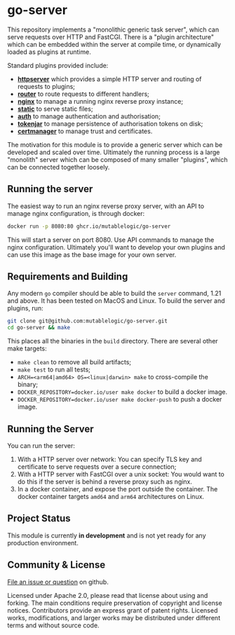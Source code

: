 # go-server

This repository implements a "monolithic generic task server", which can serve
requests over HTTP and FastCGI. There is a "plugin architecture" which can be
embedded within the server at compile time, or dynamically loaded as plugins
at runtime.

Standard plugins provided include:

- [__httpserver__](pkg/httpserver) which provides a simple HTTP server and
  routing of requests to plugins;
- [__router__](pkg/handler/router) to route requests to different handlers;
- [__nginx__](pkg/handler/nginx) to manage a running nginx reverse proxy
  instance;
- [__static__](pkg/handler/static/) to serve static files;
- [__auth__](pkg/handler/auth) to manage authentication and authorisation;
- [__tokenjar__](pkg/handler/tokenjar) to manage persistence of authorisation 
  tokens on disk;
- [__certmanager__](pkg/handler/certmanager) to manage trust and certificates.

The motivation for this module is to provide a generic server which
can be developed and scaled over time. Ultimately the running process
is a large "monolith" server which can be composed of many smaller
"plugins", which can be connected together loosely.

## Running the server

The easiest way to run an nginx reverse proxy server, with an API to 
manage nginx configuration, is through docker:

```bash
docker run -p 8080:80 ghcr.io/mutablelogic/go-server
```

This will start a server on port 8080. Use API commands to manage the
nginx configuration. Ultimately you'll want to develop your own plugins
and can use this image as the base image for your own server.

## Requirements and Building

Any modern `go` compiler should be able to build the `server` command,
1.21 and above. It has been tested on MacOS and Linux. To build the server
and plugins, run:

```bash
git clone git@github.com:mutablelogic/go-server.git
cd go-server && make
```

This places all the binaries in the `build` directory. There are several
other make targets:

- `make clean` to remove all build artifacts;
- `make test` to run all tests;
- `ARCH=<arm64|amd64> OS=<linux|darwin> make` to cross-compile the binary;
- `DOCKER_REPOSITORY=docker.io/user make docker` to build a docker image.
- `DOCKER_REPOSITORY=docker.io/user make docker-push` to push a docker image.

## Running the Server

You can run the server:

  1. With a HTTP server over network: You can specify TLS key and certificate
    to serve requests over a secure connection;
  2. With a HTTP server with FastCGI over a unix socket: You would want to do
    this if the server is behind a reverse proxy such as nginx.
  3. In a docker container, and expose the port outside the container. The docker
     container targets `amd64` and `arm64` architectures on Linux.

## Project Status

This module is currently __in development__ and is not yet ready for any production 
environment.

## Community & License

[File an issue or question](http://github.com/mutablelogic/go-server/issues) on github.

Licensed under Apache 2.0, please read that license about using and forking. The
main conditions require preservation of copyright and license notices. Contributors 
provide an express grant of patent rights. Licensed works, modifications, and larger 
works may be distributed under different terms and without source code.
